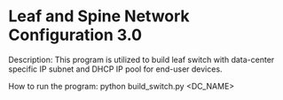 # Leaf and Spine Network Configuration 3.0
Description: This program is utilized to build leaf switch with data-center specific IP subnet and DHCP IP pool for end-user devices.

How to run the program:
python build_switch.py <DC_NAME>
